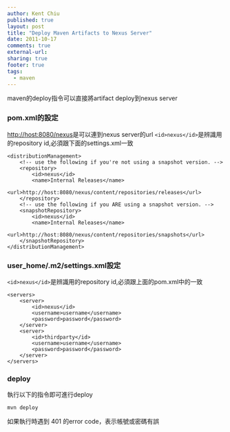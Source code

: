 ```yaml
---
author: Kent Chiu
published: true
layout: post
title: "Deploy Maven Artifacts to Nexus Server"
date: 2011-10-17
comments: true
external-url:
sharing: true
footer: true
tags:
  - maven
---
```





maven的deploy指令可以直接將artifact deploy到nexus server

### pom.xml的設定

<http://host:8080/nexus>是可以連到nexus server的url
`<id>nexus</id>`是辨識用的repository id,必須跟下面的settings.xml一致


```
<distributionManagement>
    <!-- use the following if you're not using a snapshot version. -->
    <repository>
        <id>nexus</id>
        <name>Internal Releases</name>
        <url>http://host:8080/nexus/content/repositories/releases</url>
    </repository>
    <!-- use the following if you ARE using a snapshot version. -->
    <snapshotRepository>
        <id>nexus</id>
        <name>Internal Releases</name>
        <url>http://host:8080/nexus/content/repositories/snapshots</url>
    </snapshotRepository>
</distributionManagement>

```

### user\_home/.m2/settings.xml設定

`<id>nexus</id>`是辨識用的repository id,必須跟上面的pom.xml中的一致


```
<servers>
    <server>
        <id>nexus</id>
        <username>username</username>
        <password>password</password>
    </server>
    <server>
        <id>thirdparty</id>
        <username>username</username>
        <password>password</password>
    </server>
</servers>

```

### deploy

執行以下的指令即可進行deploy


```
mvn deploy

```

如果執行時遇到 401 的error code，表示帳號或密碼有誤

